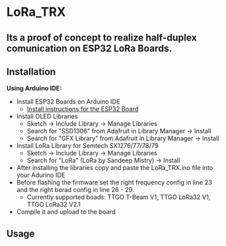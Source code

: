 # LoRa_TRX

## Its a proof of concept to realize half-duplex comunication on ESP32 LoRa Boards.


## Installation

**Using Arduino IDE:**
- Install ESP32 Boards on Arduino IDE 
  - [Install instructions for the ESP32 Board](https://randomnerdtutorials.com/installing-the-esp32-board-in-arduino-ide-windows-instructions/)
- Install OLED Libraries
  - Sketch -> Include Library -> Manage Libraries
  - Search for "SSD1306" from Adafruit in Library Manager -> Install
  - Search for "GFX Library" from Adafruit in Library Manager -> Install
- Install LoRa Library for Semtech SX1276/77/78/79
  - Sketch -> Include Library -> Manage Libraries
  - Search for "LoRa" (LoRa by Sandeep Mistry) -> Install
- After installing the libraries copy and paste the LoRa_TRX.ino file into your Adurino IDE
- Before flashing the firmware set the right frequency config in line 23 and the right borad config in line 26 - 29.
  - Currently supported boads: TTGO T-Beam V1, TTGO LoRa32 V1, TTGO LoRa32 V2.1 
- Compile it and upload to the board


## Usage

